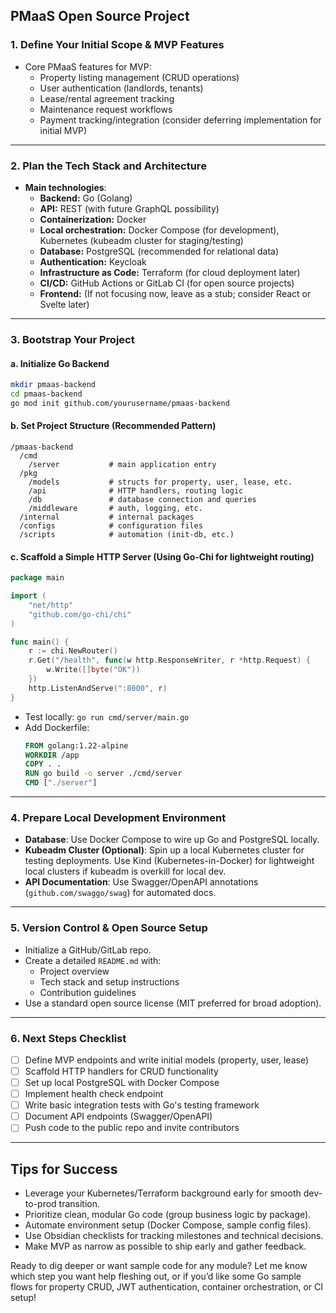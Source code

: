 ## PMaaS Open Source Project



### 1. Define Your Initial Scope & MVP Features

- Core PMaaS features for MVP:
  - Property listing management (CRUD operations)
  - User authentication (landlords, tenants)
  - Lease/rental agreement tracking
  - Maintenance request workflows
  - Payment tracking/integration (consider deferring implementation for initial MVP)

***

### 2. Plan the Tech Stack and Architecture

- **Main technologies**:
  - **Backend:** Go (Golang)
  - **API:** REST (with future GraphQL possibility)
  - **Containerization:** Docker
  - **Local orchestration:** Docker Compose (for development), Kubernetes (kubeadm cluster for staging/testing)
  - **Database:** PostgreSQL (recommended for relational data)
  - **Authentication:** Keycloak
  - **Infrastructure as Code:** Terraform (for cloud deployment later)
  - **CI/CD:** GitHub Actions or GitLab CI (for open source projects)
  - **Frontend:** (If not focusing now, leave as a stub; consider React or Svelte later)

***

### 3. Bootstrap Your Project

#### a. Initialize Go Backend

```bash
mkdir pmaas-backend
cd pmaas-backend
go mod init github.com/yourusername/pmaas-backend
```

#### b. Set Project Structure (Recommended Pattern)

```plaintext
/pmaas-backend
  /cmd
    /server           # main application entry
  /pkg
    /models           # structs for property, user, lease, etc.
    /api              # HTTP handlers, routing logic
    /db               # database connection and queries
    /middleware       # auth, logging, etc.
  /internal           # internal packages
  /configs            # configuration files
  /scripts            # automation (init-db, etc.)
```

#### c. Scaffold a Simple HTTP Server (Using Go-Chi for lightweight routing)

```go
package main

import (
    "net/http"
    "github.com/go-chi/chi"
)

func main() {
    r := chi.NewRouter()
    r.Get("/health", func(w http.ResponseWriter, r *http.Request) {
        w.Write([]byte("OK"))
    })
    http.ListenAndServe(":8000", r)
}
```
- Test locally: `go run cmd/server/main.go`
- Add Dockerfile:
  ```Dockerfile
  FROM golang:1.22-alpine
  WORKDIR /app
  COPY . .
  RUN go build -o server ./cmd/server
  CMD ["./server"]
  ```

***

### 4. Prepare Local Development Environment

- **Database**: Use Docker Compose to wire up Go and PostgreSQL locally.
- **Kubeadm Cluster (Optional)**: Spin up a local Kubernetes cluster for testing deployments. Use Kind (Kubernetes-in-Docker) for lightweight local clusters if kubeadm is overkill for local dev.
- **API Documentation**: Use Swagger/OpenAPI annotations (`github.com/swaggo/swag`) for automated docs.

***

### 5. Version Control & Open Source Setup

- Initialize a GitHub/GitLab repo.
- Create a detailed `README.md` with:
  - Project overview
  - Tech stack and setup instructions
  - Contribution guidelines
- Use a standard open source license (MIT preferred for broad adoption).

***

### 6. Next Steps Checklist

- [ ] Define MVP endpoints and write initial models (property, user, lease)
- [ ] Scaffold HTTP handlers for CRUD functionality
- [ ] Set up local PostgreSQL with Docker Compose
- [ ] Implement health check endpoint
- [ ] Write basic integration tests with Go's testing framework
- [ ] Document API endpoints (Swagger/OpenAPI)
- [ ] Push code to the public repo and invite contributors

***

## Tips for Success

- Leverage your Kubernetes/Terraform background early for smooth dev-to-prod transition.
- Prioritize clean, modular Go code (group business logic by package).
- Automate environment setup (Docker Compose, sample config files).
- Use Obsidian checklists for tracking milestones and technical decisions.
- Make MVP as narrow as possible to ship early and gather feedback.

Ready to dig deeper or want sample code for any module? Let me know which step you want help fleshing out, or if you’d like some Go sample flows for property CRUD, JWT authentication, container orchestration, or CI setup!
